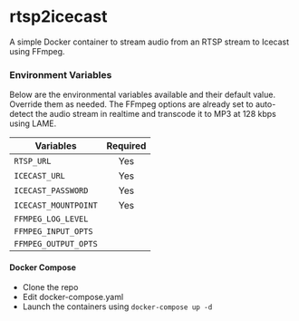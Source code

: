 # rtsp2icecast

A simple Docker container to stream audio from an RTSP stream to Icecast using FFmpeg.

### Environment Variables

Below are the environmental variables available and their default value. Override them as needed. The FFmpeg options are already set to auto-detect the audio stream in realtime and transcode it to MP3 at 128 kbps using LAME. 

| Variables            | Required |
|----------------------|:--------:|
| `RTSP_URL`           | Yes      |
| `ICECAST_URL`        | Yes      |
| `ICECAST_PASSWORD`   | Yes      |
| `ICECAST_MOUNTPOINT` | Yes      |
| `FFMPEG_LOG_LEVEL`   |          |
| `FFMPEG_INPUT_OPTS`  |          |
| `FFMPEG_OUTPUT_OPTS` |          |


#### Docker Compose

- Clone the repo
- Edit docker-compose.yaml
- Launch the containers using `docker-compose up -d`
